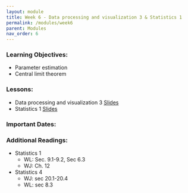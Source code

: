 ```yaml
---
layout: module
title: Week 6 - Data processing and visualization 3 & Statistics 1 
permalink: /modules/week6
parent: Modules
nav_order: 6
---
```


### Learning Objectives:
* Parameter estimation
* Central limit theorem


### Lessons:
*  Data processing and visualization 3 [Slides]()
*  Statistics 1 [Slides]()

### Important Dates:


### Additional Readings:
* Statistics 1
    * WL: Sec. 9.1-9.2, Sec 6.3
    * WJ: Ch. 12
* Statistics 4
    * WJ: sec 20.1-20.4
    * WL: sec 8.3

